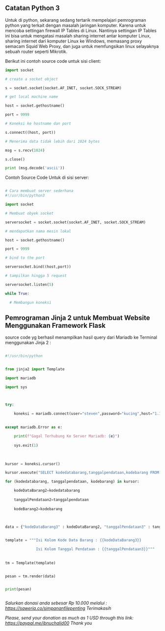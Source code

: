 ## Catatan Python 3

Untuk di python, sekarang sedang tertarik mempelajari pemrograman python yang terkait dengan masalah jaringan komputer. Karena untuk mencoba settingan firewall IP Tables di Linux. Nantinya settingan IP Tables ini bisa untuk mengatasi masalah sharing internet antar komputer Linux, sharing internet dari komputer Linux ke Windows, memasang proxy semacam Squid Web Proxy, dan juga untuk memfungsikan linux selayaknya sebuah router seperti Mikrotik.


Berikut ini contoh source code untuk sisi client:

```python
import socket

# create a socket object

s = socket.socket(socket.AF_INET, socket.SOCK_STREAM)

# get local machine name

host = socket.gethostname()

port = 9999

# Koneksi ke hostname dan port

s.connect((host, port))

# Menerima data tidak lebih dari 1024 bytes

msg = s.recv(1024)

s.close()

print (msg.decode('ascii'))

```


Contoh Source Code Untuk di sisi server:

```python

# Cara membuat server sederhana
#!/usr/bin/python3

import socket

# Membuat obyek socket

serversocket = socket.socket(socket.AF_INET, socket.SOCK_STREAM)

# mendapatkan nama mesin lokal

host = socket.gethostname()

port = 9999

# bind to the port

serversocket.bind((host,port))

# tampilkan hingga 5 request

serversocket.listen(5)

while True:

  # Membangun koneksi

```




## Pemrograman Jinja 2 untuk Membuat Website Menggunakan Framework Flask


source code yg berhasil menampilkan hasil query dari Mariadb ke Terminal menggunakan Jinja 2 :

```python

#!/usr/bin/python


from jinja2 import Template

import mariadb

import sys



try:

    koneksi = mariadb.connect(user="steven",password="kucing",host="1.1.3.7",port=3306,database="latihan")
    
    
except mariadb.Error as e:

    print(f"Gagal Terhubung Ke Server Mariadb: {e}")
    
    sys.exit(1)
    
    
    
kursor = koneksi.cursor()

kursor.execute("SELECT kodedatabarang,tanggalpendataan,kodebarang FROM datakomputer")

for (kodedatabarang, tanggalpendataan, kodebarang) in kursor:

    kodeDataBarang2=kodedatabarang
    
    tanggalPendataan2=tanggalpendataan
    
    kodeBarang2=kodebarang
    
    

data = {"kodeDataBarang3" : kodeDataBarang2, "tanggalPendataan3" : tanggalPendataan2, "kodeBarang3" : kodeBarang2}


template = """Isi Kolom Kode Data Barang : {{kodeDataBarang3}}

              Isi Kolom Tanggal Pendataan : {{tanggalPendataan3}}"""
            
            
tm = Template(template)


pesan = tm.render(data)


print(pesan)



```





_Salurkan donasi anda sebesar Rp 10.000 melalui : https://saweria.co/simpananfilepenting
Terimakasih_

_Please, send your donation as much as 1 USD through this link: https://paypal.me/ibnuchalid00
Thank you_
